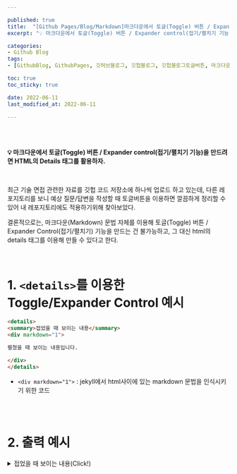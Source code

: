 ```yaml
---

published: true
title:  "[Github Pages/Blog/Markdown]마크다운에서 토글(Toggle) 버튼 / Expander control(접기/펼치기 기능) 만들기"
excerpt: "💡 마크다운에서 토글(Toggle) 버튼 / Expander control(접기/펼치기 기능)을 만드려면 HTML의 Details 태그를 활용하자"

categories:
- Github Blog
tags:
- [GithubBlog, GithubPages, 깃허브블로그, 깃헙블로그, 깃헙블로그토글버튼, 마크다운토글버튼, 깃허브블로그토글버튼, 깃허브토글버튼, 마크다운펼치기기능, 깃헙블로그펼치기기능, 개발자블로그, 엔지니어블로그]

toc: true
toc_sticky: true

date: 2022-06-11
last_modified_at: 2022-06-11

---
```


<br/><br/>

**💡  마크다운에서 토글(Toggle) 버튼 / Expander control(접기/펼치기 기능)을 만드려면 HTML의 Details 태그를 활용하자.**

<br/>

최근 기술 면접 관련한 자료를 깃헙 코드 저장소에 하나씩 업로드 하고 있는데, 다른 레포지토리를 보니 예상 질문/답변을 작성할 때 토글버튼을 이용하면 깔끔하게 정리할 수 있어 내 레포지토리에도 적용하기위해 찾아보았다. 

결론적으로는, 마크다운(Markdown) 문법 자체를 이용해 토글(Toggle) 버튼 / Expander Control(접기/펼치기) 기능을 만드는 건 불가능하고, 그 대신 html의 details 태그를 이용해 만들 수 있다고 한다.

<br/>

# 1. `<details>`를 이용한 Toggle/Expander Control 예시

```markdown
<details>
<summary>접었을 때 보이는 내용</summary>
<div markdown="1">

펼쳤을 때 보이는 내용입니다.

</div>
</details>
```

- `<div markdown="1">` : jekyll에서 html사이에 있는 markdown 문법을 인식시키기 위한 코드

<br/><br/>

# 2. 출력 예시

<details>
<summary>접었을 때 보이는 내용(Click!)</summary>
<div markdown="1">

펼쳤을 때 보이는 내용입니다.

펼쳤을 때 보이는 내용입니다.

</div>
</details>